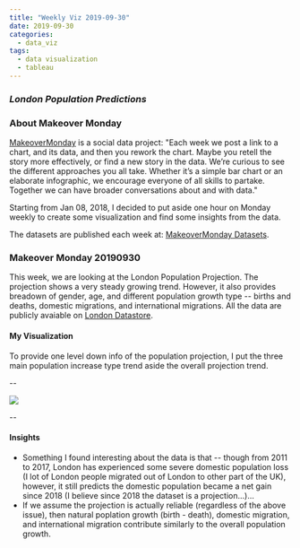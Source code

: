 ```yaml
---
title: "Weekly Viz 2019-09-30"
date: 2019-09-30
categories:
  - data_viz
tags:
  - data visualization
  - tableau
---
```


### *London Population Predictions*


### About Makeover Monday

[MakeoverMonday](http://www.makeovermonday.co.uk/) is a social data project:
"Each week we post a link to a chart, and its data, and then you rework the chart.
Maybe you retell the story more effectively, or find a new story in the data.
We’re curious to see the different approaches you all take. Whether it’s a simple bar chart or an elaborate infographic, we encourage everyone of all skills to partake.
Together we can have broader conversations about and with data."

Starting from Jan 08, 2018, I decided to put aside one hour on Monday weekly to create some visualization and find some insights from the data.

The datasets are published each week at: [MakeoverMonday Datasets](http://www.makeovermonday.co.uk/data/).

### Makeover Monday 20190930

This week, we are looking at the London Population Projection. The projection shows a very steady growing trend. However, it also provides breadown of gender, age, and different population growth type -- births and deaths, domestic migrations, and international migrations. All the data are publicly avaiable on [London Datastore](https://data.london.gov.uk/).  

#### My Visualization

To provide one level down info of the population projection, I put the three main population increase type trend aside the overall projection trend.   

--  
<div class='tableauPlaceholder' id='viz1569895176015' style='position: relative'>
<noscript><a href='#'>
  <img alt=' ' src='https:&#47;&#47;public.tableau.com&#47;static&#47;images&#47;Ma&#47;MakeOverMonday20190930&#47;Dashboard1&#47;1_rss.png' style='border: none' />
</a></noscript>
<object class='tableauViz'  style='display:none;'>
  <param name='host_url' value='https%3A%2F%2Fpublic.tableau.com%2F' />
  <param name='embed_code_version' value='3' />
  <param name='site_root' value='' />
  <param name='name' value='MakeOverMonday20190930&#47;Dashboard1' />
  <param name='tabs' value='no' />
  <param name='toolbar' value='yes' />
  <param name='static_image' value='https:&#47;&#47;public.tableau.com&#47;static&#47;images&#47;Ma&#47;MakeOverMonday20190930&#47;Dashboard1&#47;1.png' />
  <param name='animate_transition' value='yes' />
  <param name='display_static_image' value='yes' />
  <param name='display_spinner' value='yes' />
  <param name='display_overlay' value='yes' />
  <param name='display_count' value='yes' />
</object></div>           
<script type='text/javascript'>    
  var divElement = document.getElementById('viz1569895176015');     
  var vizElement = divElement.getElementsByTagName('object')[0];      
  if ( divElement.offsetWidth > 800 ) { vizElement.style.width='800px';vizElement.style.height='827px';} else if ( divElement.offsetWidth > 500 ) { vizElement.style.width='800px';vizElement.style.height='827px';} else { vizElement.style.width='100%';vizElement.style.height='1277px';}              
  var scriptElement = document.createElement('script');    
  scriptElement.src = 'https://public.tableau.com/javascripts/api/viz_v1.js';     
  vizElement.parentNode.insertBefore(scriptElement, vizElement);             
</script>
  
--  

#### Insights
* Something I found interesting about the data is that -- though from 2011 to 2017, London has experienced some severe domestic population loss (I lot of London people migrated out of London to other part of the UK), however, it still predicts the domestic population became a net gain since 2018 (I believe since 2018 the dataset is a projection...)...  
* If we assume the projection is actually reliable (regardless of the above issue), then natural poplation growth (birth - death), domestic migration, and international migration contribute similarly to the overall population growth.  
  
